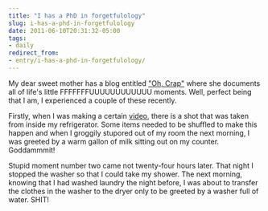 ```yaml
---
title: "I has a PhD in forgetfulology"
slug: i-has-a-phd-in-forgetfulology
date: 2011-06-10T20:31:32-05:00
tags:
- daily
redirect_from:
- entry/i-has-a-phd-in-forgetfulology/
---
```

My dear sweet mother has a blog entitled ["Oh, Crap"](http://mom28kids.com/) where she documents all of life's little FFFFFFFUUUUUUUUUUUU moments. Well, perfect being that I am, I experienced a couple of these recently.

Firstly, when I was making a certain [video](http://dxprog.com/entry/how-does-one-spend-their-25th-birthday/), there is a shot that was taken from inside my refrigerator. Some items needed to be shuffled to make this happen and when I groggily stupored out of my room the next morning, I was greeted by a warm gallon of milk sitting out on my counter. Goddammmit!

Stupid moment number two came not twenty-four hours later. That night I stopped the washer so that I could take my shower. The next morning, knowing that I had washed laundry the night before, I was about to transfer the clothes in the washer to the dryer only to be greeted by a washer full of water. SHIT!
